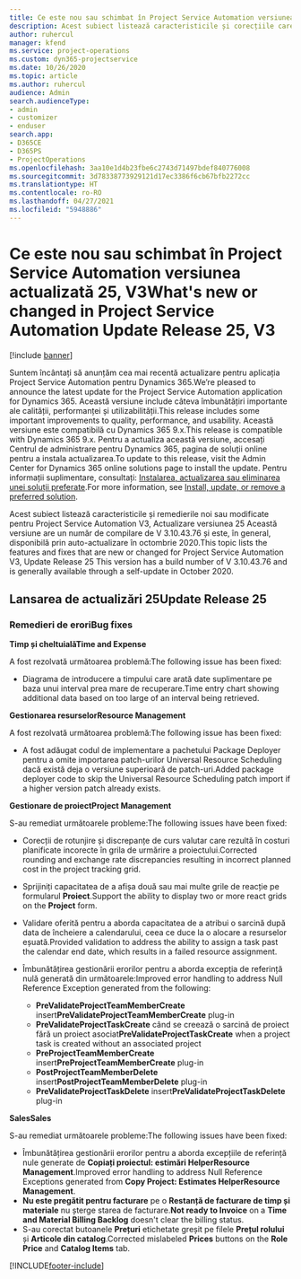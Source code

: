 ```yaml
---
title: Ce este nou sau schimbat în Project Service Automation versiunea actualizată 25, V3
description: Acest subiect listează caracteristicile și corecțiile care sunt disponibile în Project Service Automation V3, versiunea actualizată 25, V3.
author: ruhercul
manager: kfend
ms.service: project-operations
ms.custom: dyn365-projectservice
ms.date: 10/26/2020
ms.topic: article
ms.author: ruhercul
audience: Admin
search.audienceType:
- admin
- customizer
- enduser
search.app:
- D365CE
- D365PS
- ProjectOperations
ms.openlocfilehash: 3aa10e1d4b23fbe6c2743d71497bdef840776008
ms.sourcegitcommit: 3d78338773929121d17ec3386f6cb67bfb2272cc
ms.translationtype: HT
ms.contentlocale: ro-RO
ms.lasthandoff: 04/27/2021
ms.locfileid: "5948886"
---
```

# <a name="whats-new-or-changed-in-project-service-automation-update-release-25-v3"></a><span data-ttu-id="0d6cf-103">Ce este nou sau schimbat în Project Service Automation versiunea actualizată 25, V3</span><span class="sxs-lookup"><span data-stu-id="0d6cf-103">What's new or changed in Project Service Automation Update Release 25, V3</span></span>

[!include [banner](../includes/psa-now-project-operations.md)]

<span data-ttu-id="0d6cf-104">Suntem încântați să anunțăm cea mai recentă actualizare pentru aplicația Project Service Automation pentru Dynamics 365.</span><span class="sxs-lookup"><span data-stu-id="0d6cf-104">We’re pleased to announce the latest update for the Project Service Automation application for Dynamics 365.</span></span> <span data-ttu-id="0d6cf-105">Această versiune include câteva îmbunătățiri importante ale calității, performanței și utilizabilității.</span><span class="sxs-lookup"><span data-stu-id="0d6cf-105">This release includes some important improvements to quality, performance, and usability.</span></span> <span data-ttu-id="0d6cf-106">Această versiune este compatibilă cu Dynamics 365 9.x.</span><span class="sxs-lookup"><span data-stu-id="0d6cf-106">This release is compatible with Dynamics 365 9.x.</span></span> <span data-ttu-id="0d6cf-107">Pentru a actualiza această versiune, accesați Centrul de administrare pentru Dynamics 365, pagina de soluții online pentru a instala actualizarea.</span><span class="sxs-lookup"><span data-stu-id="0d6cf-107">To update to this release, visit the Admin Center for Dynamics 365 online solutions page to install the update.</span></span> <span data-ttu-id="0d6cf-108">Pentru informații suplimentare, consultați: [Instalarea, actualizarea sau eliminarea unei soluții preferate](/power-platform/admin/install-remove-preferred-solution).</span><span class="sxs-lookup"><span data-stu-id="0d6cf-108">For more information, see [Install, update, or remove a preferred solution](/power-platform/admin/install-remove-preferred-solution).</span></span>

<span data-ttu-id="0d6cf-109">Acest subiect listează caracteristicile și remedierile noi sau modificate pentru Project Service Automation V3, Actualizare versiunea 25 Această versiune are un număr de compilare de V 3.10.43.76 și este, în general, disponibilă prin auto-actualizare în octombrie 2020.</span><span class="sxs-lookup"><span data-stu-id="0d6cf-109">This topic lists the features and fixes that are new or changed for Project Service Automation V3, Update Release 25 This version has a build number of V 3.10.43.76 and is generally available through a self-update in October 2020.</span></span>

## <a name="update-release-25"></a><span data-ttu-id="0d6cf-110">Lansarea de actualizări 25</span><span class="sxs-lookup"><span data-stu-id="0d6cf-110">Update Release 25</span></span>

### <a name="bug-fixes"></a><span data-ttu-id="0d6cf-111">Remedieri de erori</span><span class="sxs-lookup"><span data-stu-id="0d6cf-111">Bug fixes</span></span>

<span data-ttu-id="0d6cf-112">**Timp și cheltuială**</span><span class="sxs-lookup"><span data-stu-id="0d6cf-112">**Time and Expense**</span></span>

<span data-ttu-id="0d6cf-113">A fost rezolvată următoarea problemă:</span><span class="sxs-lookup"><span data-stu-id="0d6cf-113">The following issue has been fixed:</span></span>

- <span data-ttu-id="0d6cf-114">Diagrama de introducere a timpului care arată date suplimentare pe baza unui interval prea mare de recuperare.</span><span class="sxs-lookup"><span data-stu-id="0d6cf-114">Time entry chart showing additional data based on too large of an interval being retrieved.</span></span>

<span data-ttu-id="0d6cf-115">**Gestionarea resurselor**</span><span class="sxs-lookup"><span data-stu-id="0d6cf-115">**Resource Management**</span></span>

<span data-ttu-id="0d6cf-116">A fost rezolvată următoarea problemă:</span><span class="sxs-lookup"><span data-stu-id="0d6cf-116">The following issue has been fixed:</span></span>

- <span data-ttu-id="0d6cf-117">A fost adăugat codul de implementare a pachetului Package Deployer pentru a omite importarea patch-urilor Universal Resource Scheduling dacă există deja o versiune superioară de patch-uri.</span><span class="sxs-lookup"><span data-stu-id="0d6cf-117">Added package deployer code to skip the Universal Resource Scheduling patch import if a higher version patch already exists.</span></span>

<span data-ttu-id="0d6cf-118">**Gestionare de proiect**</span><span class="sxs-lookup"><span data-stu-id="0d6cf-118">**Project Management**</span></span>

<span data-ttu-id="0d6cf-119">S-au remediat următoarele probleme:</span><span class="sxs-lookup"><span data-stu-id="0d6cf-119">The following issues have been fixed:</span></span>

- <span data-ttu-id="0d6cf-120">Corecții de rotunjire și discrepanțe de curs valutar care rezultă în costuri planificate incorecte în grila de urmărire a proiectului.</span><span class="sxs-lookup"><span data-stu-id="0d6cf-120">Corrected rounding and exchange rate discrepancies resulting in incorrect planned cost in the project tracking grid.</span></span>
- <span data-ttu-id="0d6cf-121">Sprijiniți capacitatea de a afișa două sau mai multe grile de reacție pe formularul **Proiect**.</span><span class="sxs-lookup"><span data-stu-id="0d6cf-121">Support the ability to display two or more react grids on the **Project** form.</span></span>
- <span data-ttu-id="0d6cf-122">Validare oferită pentru a aborda capacitatea de a atribui o sarcină după data de încheiere a calendarului, ceea ce duce la o alocare a resurselor eșuată.</span><span class="sxs-lookup"><span data-stu-id="0d6cf-122">Provided validation to address the ability to assign a task past the calendar end date, which results in a failed resource assignment.</span></span>
- <span data-ttu-id="0d6cf-123">Îmbunătățirea gestionării erorilor pentru a aborda excepția de referință nulă generată din următoarele:</span><span class="sxs-lookup"><span data-stu-id="0d6cf-123">Improved error handling to address Null Reference Exception generated from the following:</span></span>

    - <span data-ttu-id="0d6cf-124">**PreValidateProjectTeamMemberCreate** insert</span><span class="sxs-lookup"><span data-stu-id="0d6cf-124">**PreValidateProjectTeamMemberCreate** plug-in</span></span>
    - <span data-ttu-id="0d6cf-125">**PreValidateProjectTaskCreate** când se creează o sarcină de proiect fără un proiect asociat</span><span class="sxs-lookup"><span data-stu-id="0d6cf-125">**PreValidateProjectTaskCreate** when a project task is created without an associated project</span></span>
    - <span data-ttu-id="0d6cf-126">**PreProjectTeamMemberCreate** insert</span><span class="sxs-lookup"><span data-stu-id="0d6cf-126">**PreProjectTeamMemberCreate** plug-in</span></span>
    - <span data-ttu-id="0d6cf-127">**PostProjectTeamMemberDelete** insert</span><span class="sxs-lookup"><span data-stu-id="0d6cf-127">**PostProjectTeamMemberDelete** plug-in</span></span>
    - <span data-ttu-id="0d6cf-128">**PreValidateProjectTaskDelete** insert</span><span class="sxs-lookup"><span data-stu-id="0d6cf-128">**PreValidateProjectTaskDelete** plug-in</span></span>

<span data-ttu-id="0d6cf-129">**Sales**</span><span class="sxs-lookup"><span data-stu-id="0d6cf-129">**Sales**</span></span>

<span data-ttu-id="0d6cf-130">S-au remediat următoarele probleme:</span><span class="sxs-lookup"><span data-stu-id="0d6cf-130">The following issues have been fixed:</span></span>

- <span data-ttu-id="0d6cf-131">Îmbunătățirea gestionării erorilor pentru a aborda excepțiile de referință nule generate de **Copiați proiectul: estimări HelperResource Management**.</span><span class="sxs-lookup"><span data-stu-id="0d6cf-131">Improved error handling to address Null Reference Exceptions generated from **Copy Project: Estimates HelperResource Management**.</span></span>
- <span data-ttu-id="0d6cf-132">**Nu este pregătit pentru facturare** pe o **Restanță de facturare de timp și materiale** nu șterge starea de facturare.</span><span class="sxs-lookup"><span data-stu-id="0d6cf-132">**Not ready to Invoice** on a **Time and Material Billing Backlog** doesn't clear the billing status.</span></span>
- <span data-ttu-id="0d6cf-133">S-au corectat butoanele **Prețuri** etichetate greșit pe filele **Prețul rolului** și **Articole din catalog**.</span><span class="sxs-lookup"><span data-stu-id="0d6cf-133">Corrected mislabeled **Prices** buttons on the **Role Price** and **Catalog Items** tab.</span></span>


[!INCLUDE[footer-include](../includes/footer-banner.md)]